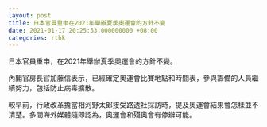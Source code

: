 ```yaml
---
layout: post
title: 日本官員重申在2021年舉辦夏季奧運會的方針不變
date: 2021-01-17 20:25:53.000000000 +08:00
categories: rthk
---
```


日本官員重申，在2021年舉辦夏季奧運會的方針不變。

內閣官房長官加藤信表示，已經確定奧運會比賽地點和時間表，參與籌備的人員繼續努力，包括防止病毒擴散。

較早前，行政改革擔當相河野太郎接受路透社採訪時，提及奧運會結果會怎樣並不清楚。多間海外媒體隨即認為，奧運會和殘奧會有停辦可能。
